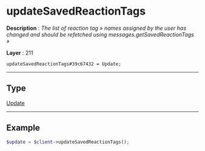 # updateSavedReactionTags

**Description** : *The list of reaction tag » names assigned by the user has changed and should be refetched using messages.getSavedReactionTags »*

**Layer** : 211

```tl
updateSavedReactionTags#39c67432 = Update;
```

---

## Type

[Update](type/Update)

---

## Example

```php
$update = $client->updateSavedReactionTags();
```
